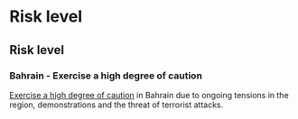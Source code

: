 # Risk level

## Risk level

### Bahrain - Exercise a high degree of caution

[Exercise a high degree of caution](#levels "Risk Levels") in Bahrain due to ongoing tensions in the region, demonstrations and the threat of terrorist attacks.